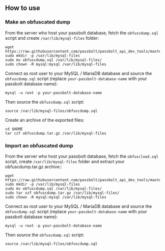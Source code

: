 ## How to use

### Make an obfuscated dump

From the server who host your passbolt database, fetch the `obfuscdump.sql` script and create `/var/lib/mysql-files` folder:

```
wget https://raw.githubusercontent.com/passbolt/passbolt_api_dev_tools/master/scripts/obfuscdump.sql
sudo mkdir -p /var/lib/mysql-files
sudo mv obfuscdump.sql /var/lib/mysql-files/
sudo chown -R mysql:mysql /var/lib/mysql-files
```

Connect as root user to your MySQL / MariaDB database and source the `obfuscdump.sql` script (replace `your-passbolt-database-name` with your passbolt database name):

```
mysql -u root -p your-passbolt-database-name
```

Then source the `obfuscdump.sql` script:

```
source /var/lib/mysql-files/obfuscdump.sql
```

Create an archive of the exported files:

```
cd $HOME
tar czf obfuscdump.tar.gz /var/lib/mysql-files
```

### Import an obfuscated dump


From the server who host your passbolt database, fetch the `obfuscload.sql` script, create `/var/lib/mysql-files` folder and extract your obfuscdump.tar.gz archive::

```
wget https://raw.githubusercontent.com/passbolt/passbolt_api_dev_tools/master/scripts/obfuscload.sql
sudo mkdir -p /var/lib/mysql-files
sudo mv obfuscdump.sql /var/lib/mysql-files/
sudo tar xzf obfuscdump.tar.gz /var/lib/mysql-files/
sudo chown -R mysql:mysql /var/lib/mysql-files
```

Connect as root user to your MySQL / MariaDB database and source the `obfuscdump.sql` script (replace `your-passbolt-database-name` with your passbolt database name):

```
mysql -u root -p your-passbolt-database-name
```

Then source the `obfuscdump.sql` script:

```
source /var/lib/mysql-files/obfuscdump.sql
```
